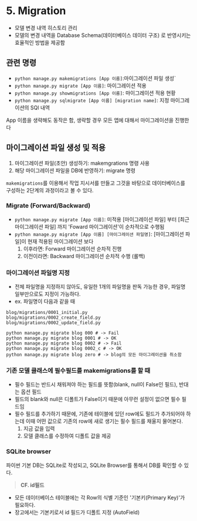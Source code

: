 # 5. Migration

- 모델 변경 내역 히스토리 관리
- 모델의 변경 내역을 Database Schema(데이터베이스 데이터 구조) 로 반영시키는 효율적인 방법을 제공함

## 관련 명령
* `python manage.py makemigrations [App 이름]`:마이그레이션 파일 생성`
* `python manage.py migrate [App 이름]`: 마이그레이션 적용
* `python manage.py showmigrations [App 이름]`: 마이그레이션 적용 현황
* `python manage.py sqlmigrate [App 이름] [migration name]`: 지정 마이그레이션의 SQl 내역

App 이름을 생략해도 동작은 함, 생략할 경우 모든 앱에 대해서 마이그레이션을 진행한다

## 마이그레이션 파일 생성 및 적용
1. 마이그레이션 파일(초안) 생성하기: makemgrations 명령 사용
2. 해당 마이그레이션 파일을 DB에 반영하기: migrate 명령

`makemigrations`를 이용해서 작업 지시서를 만들고 그것을 바탕으로 데이터베이스를 구성하는 2단계의 과정이라고 볼 수 있다.

### Migrate (Forward/Backward)
- `python manage.py migrate [App 이름]`: 미적용 [마이그레이션 파일] 부터 [최근 마이그레이션 파일] 까지 'Foward 마이그레이션'이 순차적으로 수행됨
- `python manage.py migrate [App 이름] [마이그레이션 파일명]`: [마이그레이션 파일]이 현재 적용된 마이그레이션 보다
	1. 이후라면: Forward 마이그레이션 순차적 진행
	2. 이전이라면: Backward 마이그레이션 순차적 수행 (롤백)

### 마이그레이션 파일명 지정
- 전체 파일명을 지정하지 않아도, 유일한 1개의 파일명을 판독 가능한 경우, 파일명 일부만으로도 지정이 가능하다.
- ex. 파일명이 다음과 같을 때
```
blog/migrations/0001_initial.py
blog/migrations/0002_create_field.py
blog/migrations/0002_update_field.py
```
```
python manage.py migrate blog 000 # -> Fail
python manage.py migrate blog 0001 # -> OK
python manage.py migrate blog 0002 # -> Fail
python manage.py migrate blog 0002_c # -> OK
python manage.py migrate blog zero # -> blog의 모든 마이그레이션을 취소함
```

### 기존 모델 클래스에 필수필드를 makemigrations를 할 때
- 필수 필드는 반드시 채워져야 하는 필드를 뜻함(blank, null이 False인 필드), 반대는 옵션 필드
- 필드의 blank와 null은 디폴트가 False이기 때문에 아무런 설정이 없으면 필수 필드임
- 필수 필드를 추가하기 때문에, 기존에 테이블에 있던 row에도 필드가 추가되어야 하는데 이때 어떤 값으로 기존의 row에 새로 생기는 필수 필드를 채울지 물어본다.
	1. 지금 값을 입력
	2. 모델 클래스를 수정하여 디폴트 값을 제공



### SQLite browser
파이썬 기본 DB는 SQLite로 작성되고, SQLite Browser를 통해서 DB를 확인할 수 있다.

> **CF. id필드**

- 모든 데이터베이스 테이블에는 각 Row의 식별 기준인 '기본키(Primary Key)'가 필요하다.
- 장고에서는 기본키로서 id 필드가 디폴트 지정 (AutoField)




